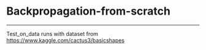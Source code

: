 # Backpropagation-from-scratch

<hr>

Test_on_data runs with dataset from https://www.kaggle.com/cactus3/basicshapes
